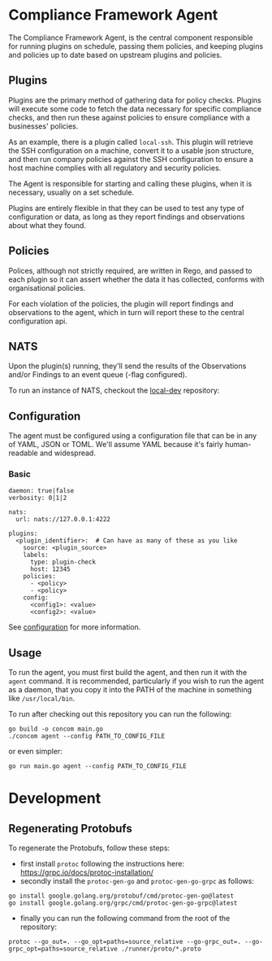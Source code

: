 # Compliance Framework Agent

The Compliance Framework Agent, is the central component responsible for running plugins on schedule, passing them
policies, and keeping plugins and policies up to date based on upstream plugins and policies.

## Plugins

Plugins are the primary method of gathering data for policy checks. Plugins will execute some code to fetch the
data necessary for specific compliance checks, and then run these against policies to ensure compliance with a
businesses' policies.

As an example, there is a plugin called `local-ssh`. This plugin will retrieve the SSH configuration on a machine,
convert it to a usable json structure, and then run company policies against the SSH configuration to ensure a host
machine complies with all regulatory and security policies.

The Agent is responsible for starting and calling these plugins, when it is necessary, usually on a set schedule.

Plugins are entirely flexible in that they can be used to test any type of configuration or data, as long as they report
findings and observations about what they found.

## Policies

Polices, although not strictly required, are written in Rego, and passed to each plugin so it can assert whether
the data it has collected, conforms with organisational policies.

For each violation of the policies, the plugin will report findings and observations to the agent, which in turn will
report these to the central configuration api.

## NATS

Upon the plugin(s) running, they'll send the results of the Observations and/or Findings to an event queue (-flag
configured).

To run an instance of NATS, checkout the [local-dev](https://github.com/compliance-framework/local-dev) repository:

## Configuration

The agent must be configured using a configuration file that can be in any of YAML, JSON or TOML. We'll assume YAML
because it's fairly human-readable and widespread.

### Basic

```
daemon: true|false
verbosity: 0|1|2

nats:
  url: nats://127.0.0.1:4222

plugins:
  <plugin_identifier>:  # Can have as many of these as you like
    source: <plugin_source>
    labels:
      type: plugin-check
      host: 12345
    policies:
      - <policy>
      - <policy>
    config:
      <config1>: <value>
      <config2>: <value>
```

See [configuration](./docs/configuration.md) for more information.

## Usage

To run the agent, you must first build the agent, and then run it with the `agent` command. It is recommended,
particularly if you wish to run the agent as a daemon, that you copy it into the PATH of the machine in something like
`/usr/local/bin`.

To run after checking out this repository you can run the following:
```shell
go build -o concom main.go
./concom agent --config PATH_TO_CONFIG_FILE
```
or even simpler:
```shell
go run main.go agent --config PATH_TO_CONFIG_FILE
```

# Development

## Regenerating Protobufs

To regenerate the Protobufs, follow these steps:
* first install `protoc` following the instructions here: https://grpc.io/docs/protoc-installation/
* secondly install the `protoc-gen-go` and `protoc-gen-go-grpc` as follows:
```shell
go install google.golang.org/protobuf/cmd/protoc-gen-go@latest
go install google.golang.org/grpc/cmd/protoc-gen-go-grpc@latest
```
* finally you can run the following command from the root of the repository:
```shell
protoc --go_out=. --go_opt=paths=source_relative --go-grpc_out=. --go-grpc_opt=paths=source_relative ./runner/proto/*.proto
```

